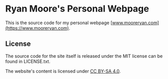 # Ryan Moore's Personal Webpage

This is the source code for my personal webpage [www.mooreryan.com](https://www.mooreryan.com).

## License

The source code for the site itself is released under the MIT license can be found in LICENSE.txt.

The website's content is licensed under [CC BY-SA 4.0](https://creativecommons.org/licenses/by-sa/4.0/).